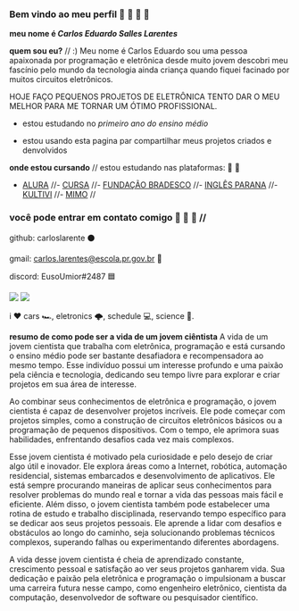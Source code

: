 ### Bem vindo ao meu perfil 🥳 🎊 🎊 🥳
**meu nome é _Carlos Eduardo Salles Larentes_**

**quem sou eu?** // :)
Meu nome é Carlos Eduardo sou uma pessoa apaixonada por programação e eletrônica desde muito jovem descobri meu fascínio pelo mundo da tecnologia ainda criança quando fiquei facinado por muitos circuitos eletrônicos.

HOJE FAÇO PEQUENOS PROJETOS DE ELETRÔNICA TENTO DAR O MEU MELHOR PARA ME TORNAR UM ÓTIMO PROFISSIONAL.

- estou estudando no _primeiro ano do ensino médio_

- estou usando esta pagina par compartilhar meus projetos criados e denvolvidos

**onde estou cursando** //       estou estudando nas plataformas: 📖 📓


-   [ALURA](https://www.alura.com.br) //-   [CURSA](https://cursa.app/pt) //-   [FUNDAÇÃO BRADESCO](https://www.ev.org.br/)  //-   [INGLÊS PARANA](https://www.ef.com.br/) //-   [KULTIVI](https://app.kultivi.com/) //-   [MIMO](https://mimo.org/) //


### você pode entrar em contato comigo 📧 📎 📝 //

github: carloslarente  ⚫

gmail: carlos.larentes@escola.pr.gov.br     📧

discord: EusoUmior#2487   🟦


![](https://media.tenor.com/4sg3zc2RXgUAAAAM/jmd-japanese-cars.gif) ![](https://media.tenor.com/oeGuhk0QjN0AAAAM/drift-anim.gif)

i ❤️ cars 🏎️, eletronics 🌩️, schedule 💻, science 🧬.

**resumo de como pode ser a vida de um jovem ciêntista**
A vida de um jovem cientista que trabalha com eletrônica, programação e está cursando o ensino médio pode ser bastante desafiadora e recompensadora ao mesmo tempo. Esse indivíduo possui um interesse profundo e uma paixão pela ciência e tecnologia, dedicando seu tempo livre para explorar e criar projetos em sua área de interesse.

Ao combinar seus conhecimentos de eletrônica e programação, o jovem cientista é capaz de desenvolver projetos incríveis. Ele pode começar com projetos simples, como a construção de circuitos eletrônicos básicos ou a programação de pequenos dispositivos. Com o tempo, ele aprimora suas habilidades, enfrentando desafios cada vez mais complexos.

Esse jovem cientista é motivado pela curiosidade e pelo desejo de criar algo útil e inovador. Ele explora áreas como a Internet, robótica, automação residencial, sistemas embarcados e desenvolvimento de aplicativos. Ele está sempre procurando maneiras de aplicar seus conhecimentos para resolver problemas do mundo real e tornar a vida das pessoas mais fácil e eficiente.
Além disso, o jovem cientista também pode estabelecer uma rotina de estudo e trabalho disciplinada, reservando tempo específico para se dedicar aos seus projetos pessoais. Ele aprende a lidar com desafios e obstáculos ao longo do caminho, seja solucionando problemas técnicos complexos, superando falhas ou experimentando diferentes abordagens.

A vida desse jovem cientista é cheia de aprendizado constante, crescimento pessoal e satisfação ao ver seus projetos ganharem vida. Sua dedicação e paixão pela eletrônica e programação o impulsionam a buscar uma carreira futura nesse campo, como engenheiro eletrônico, cientista da computação, desenvolvedor de software ou pesquisador científico.

[](https://media.tenor.com/ARB1T-BsAcUAAAAM/walk-brawl-stars.gif)

